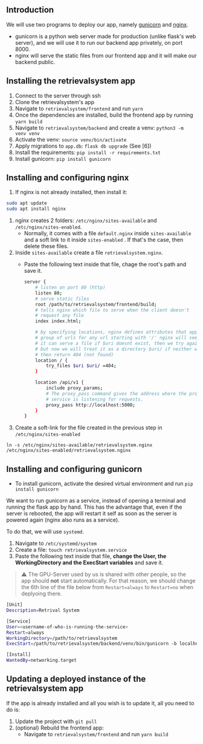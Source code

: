 ## Introduction

We will use two programs to deploy our app, namely [gunicorn](https://gunicorn.org/) and [nginx](https://www.nginx.com/).

- gunicorn is a python web server made for production (unlike flask's web server), and we will use it to run our backend app privately, on port 8000.
- nginx will serve the static files from our frontend app and it will make our backend public.

## Installing the retrievalsystem app

1. Connect to the server through ssh
2. Clone the retrievalsystem's app
3. Navigate to `retrievalsystem/frontend` and run `yarn`
4. Once the dependencies are installed, build the frontend app by running `yarn build`
5. Navigate to `retrievalsystem/backend` and create a venv: `python3 -m venv venv`
6. Activate the venv: `source venv/bin/activate`
7. Apply migrations to `app.db`: `flask db upgrade` (See \[6\])
8. Install the requirements: `pip install -r requirements.txt`
9. Install gunicorn: `pip install gunicorn`

## Installing and configuring nginx

1. If nginx is not already installed, then install it:

```bash
sudo apt update
sudo apt install nginx
```

1. nginx creates 2 folders: `/etc/nginx/sites-available` and `/etc/nginx/sites-enabled`.
   - Normally, it comes with a file `default.nginx` inside `sites-available` and a soft link to it inside `sites-enabled` . If that's the case, then delete these files.
2. Inside `sites-available` create a file `retrievalsystem.nginx`.
   - Paste the following text inside that file, chage the root's path and save it.

     ```bash
     server {
         # listen on port 80 (http)
         listen 80;
         # serve static files
         root /path/to/retrievalsystem/frontend/build;
         # tells nginx which file to serve when the client doesn't
         # request any file
         index index.html;
     
         # by specifying locations, nginx defines attributes that apply to
         # group of urls for any url starting with '/' nginx will see if
         # it can serve a file if $uri doesnt exist, then we try again,
         # but now we will treat it as a directory $uri/ if neither work,
         # then return 404 (not found)
         location / {
             try_files $uri $uri/ =404;
         }
     
         location /api/v1 {
             include proxy_params;
             # The proxy_pass command gives the address where the proxied
             # service is listening for requests.
             proxy_pass http://localhost:5000;
         }
     }
     ```
3. Create a soft-link for the file created in the previous step in `/etc/nginx/sites-enabled`

```
ln -s /etc/nginx/sites-available/retrievalsystem.nginx /etc/nginx/sites-enabled/retrievalsystem.nginx
```

## Installing and configuring gunicorn

- To install gunicorn, activate the desired virtual environment and run `pip install gunicorn`

We want to run gunicorn as a service, instead of opening a terminal and running the flask app by hand. This has the advantage that, even if the server is rebooted, the app will restart it self as soon as the server is powered again (nginx also runs as a service).

To do that, we will use `systemd`.

1. Navigate to `/etc/systemd/system`
2. Create a file: `touch retrievalsystem.service`
3. Paste the following text inside that file, **change the User, the WorkingDirectory and the ExecStart variables** and save it.

> :warning: The GPU-Server used by us is shared with other people, so the app should **not** start automatically. For that reason, we should change the 6th line of the file below from `Restart=always` to `Restart=no` when deplyoing there.

```bash
[Unit]
Description=Retrival System

[Service]
User=<username-of-who-is-running-the-service>
Restart=always
WorkingDirectory=/path/to/retrievalsystem
ExecStart=/path/to/retrievalsystem/backend/venv/bin/gunicorn -b localhost:5000 retrievalsystem:app

[Install]
WantedBy=networking.target
```

## Updating a deployed instance of the retrievalsystem app

If the app is already installed and all you wish is to update it, all you need to do is:

1. Update the project with `git pull`
2. (optional) Rebuild the frontend app:
   - Navigate to `retrievalsystem/frontend` and run `yarn build`
